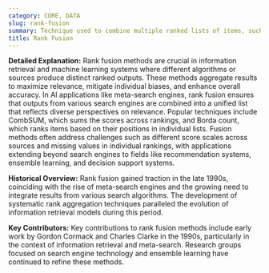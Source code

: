 ```yaml
---
category: CORE, DATA
slug: rank-fusion
summary: Technique used to combine multiple ranked lists of items, such as search engine results, into a single aggregated ranking that ideally reflects the consensus or most relevant ordering.
title: Rank Fusion
---
```


**Detailed Explanation:** Rank fusion methods are crucial in information retrieval and machine learning systems where different algorithms or sources produce distinct ranked outputs. These methods aggregate results to maximize relevance, mitigate individual biases, and enhance overall accuracy. In AI applications like meta-search engines, rank fusion ensures that outputs from various search engines are combined into a unified list that reflects diverse perspectives on relevance. Popular techniques include CombSUM, which sums the scores across rankings, and Borda count, which ranks items based on their positions in individual lists. Fusion methods often address challenges such as different score scales across sources and missing values in individual rankings, with applications extending beyond search engines to fields like recommendation systems, ensemble learning, and decision support systems.

**Historical Overview:** Rank fusion gained traction in the late 1990s, coinciding with the rise of meta-search engines and the growing need to integrate results from various search algorithms. The development of systematic rank aggregation techniques paralleled the evolution of information retrieval models during this period.

**Key Contributors:** Key contributions to rank fusion methods include early work by Gordon Cormack and Charles Clarke in the 1990s, particularly in the context of information retrieval and meta-search. Research groups focused on search engine technology and ensemble learning have continued to refine these methods.